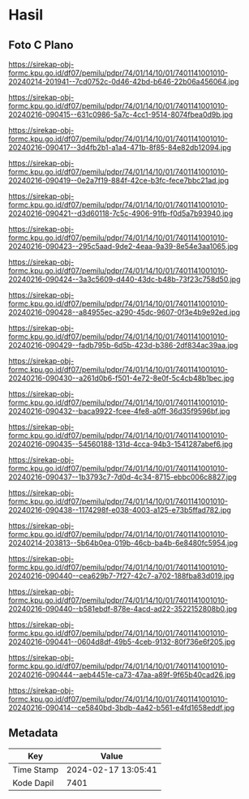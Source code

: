 # Hasil

## Foto C Plano

https://sirekap-obj-formc.kpu.go.id/df07/pemilu/pdpr/74/01/14/10/01/7401141001010-20240214-201941--7cd0752c-0d46-42bd-b646-22b06a456064.jpg

https://sirekap-obj-formc.kpu.go.id/df07/pemilu/pdpr/74/01/14/10/01/7401141001010-20240216-090415--631c0986-5a7c-4cc1-9514-8074fbea0d9b.jpg

https://sirekap-obj-formc.kpu.go.id/df07/pemilu/pdpr/74/01/14/10/01/7401141001010-20240216-090417--3d4fb2b1-a1a4-471b-8f85-84e82db12094.jpg

https://sirekap-obj-formc.kpu.go.id/df07/pemilu/pdpr/74/01/14/10/01/7401141001010-20240216-090419--0e2a7f19-884f-42ce-b3fc-fece7bbc21ad.jpg

https://sirekap-obj-formc.kpu.go.id/df07/pemilu/pdpr/74/01/14/10/01/7401141001010-20240216-090421--d3d60118-7c5c-4906-91fb-f0d5a7b93940.jpg

https://sirekap-obj-formc.kpu.go.id/df07/pemilu/pdpr/74/01/14/10/01/7401141001010-20240216-090423--295c5aad-9de2-4eaa-9a39-8e54e3aa1065.jpg

https://sirekap-obj-formc.kpu.go.id/df07/pemilu/pdpr/74/01/14/10/01/7401141001010-20240216-090424--3a3c5609-d440-43dc-b48b-73f23c758d50.jpg

https://sirekap-obj-formc.kpu.go.id/df07/pemilu/pdpr/74/01/14/10/01/7401141001010-20240216-090428--a84955ec-a290-45dc-9607-0f3e4b9e92ed.jpg

https://sirekap-obj-formc.kpu.go.id/df07/pemilu/pdpr/74/01/14/10/01/7401141001010-20240216-090429--fadb795b-6d5b-423d-b386-2df834ac39aa.jpg

https://sirekap-obj-formc.kpu.go.id/df07/pemilu/pdpr/74/01/14/10/01/7401141001010-20240216-090430--a261d0b6-f501-4e72-8e0f-5c4cb48b1bec.jpg

https://sirekap-obj-formc.kpu.go.id/df07/pemilu/pdpr/74/01/14/10/01/7401141001010-20240216-090432--baca9922-fcee-4fe8-a0ff-36d35f9596bf.jpg

https://sirekap-obj-formc.kpu.go.id/df07/pemilu/pdpr/74/01/14/10/01/7401141001010-20240216-090435--54560188-131d-4cca-94b3-1541287abef6.jpg

https://sirekap-obj-formc.kpu.go.id/df07/pemilu/pdpr/74/01/14/10/01/7401141001010-20240216-090437--1b3793c7-7d0d-4c34-8715-ebbc006c8827.jpg

https://sirekap-obj-formc.kpu.go.id/df07/pemilu/pdpr/74/01/14/10/01/7401141001010-20240216-090438--1174298f-e038-4003-a125-e73b5ffad782.jpg

https://sirekap-obj-formc.kpu.go.id/df07/pemilu/pdpr/74/01/14/10/01/7401141001010-20240214-203813--5b64b0ea-019b-46cb-ba4b-6e8480fc5954.jpg

https://sirekap-obj-formc.kpu.go.id/df07/pemilu/pdpr/74/01/14/10/01/7401141001010-20240216-090440--cea629b7-7f27-42c7-a702-188fba83d019.jpg

https://sirekap-obj-formc.kpu.go.id/df07/pemilu/pdpr/74/01/14/10/01/7401141001010-20240216-090440--b581ebdf-878e-4acd-ad22-3522152808b0.jpg

https://sirekap-obj-formc.kpu.go.id/df07/pemilu/pdpr/74/01/14/10/01/7401141001010-20240216-090441--0604d8df-49b5-4ceb-9132-80f736e6f205.jpg

https://sirekap-obj-formc.kpu.go.id/df07/pemilu/pdpr/74/01/14/10/01/7401141001010-20240216-090444--aeb4451e-ca73-47aa-a89f-9f65b40cad26.jpg

https://sirekap-obj-formc.kpu.go.id/df07/pemilu/pdpr/74/01/14/10/01/7401141001010-20240216-090414--ce5840bd-3bdb-4a42-b561-e4fd1658eddf.jpg


## Metadata

| Key        | Value               |
| ---------- | ------------------- |
| Time Stamp | 2024-02-17 13:05:41 |
| Kode Dapil | 7401                |



